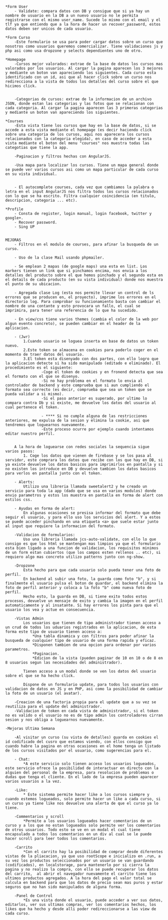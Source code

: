 	*Form User
		- Validate: compara datos con DB y consigue que si ya hay un nombre de usuario en la DB a un nuevo usuario no le permita registrarse con el mismo user_name. Sucede lo mismo con el email y el tlf ya que entiendo que a la hora de hacer un recover_password, estos datos deben ser unicos de cada usuario.

	*Form Curso
		-Este formulario se usa para poder cargar datos sobre un curso que nosotros como usuarios queremos comercializar. Tiene validaciones js y php asi como usa dropzone y selects dependientes uno de otro.
		 
	*Homepage
		-Cursos mejor valorados: extrae de la base de datos los cursos mas valorados por los usuarios. Al cargar la pagina aparecen los 3 mejores y mediante un boton van apareciendo los siguientes. Cada curso esta identificado con un id, asi que al hacer click sobre un curso nos redirecciona a la vista de todos los detalles del curso sobre el que hicimos click.
		

		-Categorias de cursos: extrae de la informacion de un archivo JSON, donde estan las categorias y las fotos que se relacionan con cada categoria. Al cargar la pagina aparecen las 3 primeras categorias y mediante un boton van apareciendo los siguientes.

	*Courses
		-Esta vista tiene los cursos que hay en la base de datos, si se accede a esta vista mediante el homepage (es decir haciendo click sobre una categoria de los cursos, aqui nos aparecera los cursos relacionados con la categoria elegida), en caso de acceder a esta vista mediante el boton del menu "courses" nos muestra todas las categotias que tiene la app.

		-Paginacion y filtros hechas con AngularJS.

		-Usa mapa para localizar los cursos. Tiene un mapa general donde se puede ver varios cursos asi como un mapa particular de cada curso en su vista individual.

	
		- El autocomplete courses, cada vez que cambiamos la palabra o letra en el input AngularJS nos filtra todos los cursos relacionados con lo que se ha escrito. Filtra cualquier coincidencia (en titulo, descripcion, categoria ... etc). 

	*Profile
		- Consta de register, login manual, login facebook, twitter y google+.
		- Recover password.
		- Sing UP

	
	MEJORAS
		- Filtros en el modulo de courses, para afinar la busqueda de un curso.
		
		- Uso de la clase Mail usando phpmailer.		
		
		- Se emplean 2 mapas (de google maps) una esta en list. Los markers tienen un link que si pinchamos encima, nos envia a los detalles del producto sobre el que hemos pinchado y el segundo esta en el details de cada producto (en su vista individual) donde nos muestra el punto de su ubicacion. 
		
		- Agregada clase Log (esta nos permite llevar un control de ls errores que se producen en, el proyecto), imprime los errores en el directorio log. Para comprobar su funcionamiento basta con cambiar el nombre de una contante y esto provocara un fallo, el cual se imprimira, para tener una referencia de lo que ha sucedido.
		
		- En view/css tiene varios themes (cambia el color de la web por algun evento concreto), se pueden cambiar en el header de la aplicacion.
		
		- (Jwr) 
			1.Cuando usuario se loguea inserta en base de datos un token nuevo.
			2.Este token se almacena en cookies para poderlo coger en el momento de traer datos del usuario.
			3.El token esta disenyado con dos partes, con ello logro que la aplicacion detecte si ha sido manipulado (editado e eliminado). El procedimiento es el siguiente:
					-Coge el token de cookies y en fronend detecta que sea el formato con el que se disenyo.
					-Si no hay problema en el formato lo envia al controlador de backend y este comprueba que si aun cumpliendo el formato sea correcto (es decir, comprueba que sea un token que se pueda validar a si mismo).
					-Si el paso anterior es superado, por ultimo lo compara contra Db y si existe, me devuelve los datos del usuario al cual pertenece el token.

					- **** Si no cumple alguna de las restricciones anteriores, me expulsa de la sesion y elimina la cookie, asi que tendremos que loguearnos nuevamente.
					-Este proceso ocurre por ejemplo cuando intentamos editar nuestro perfil.


		A la hora de loguearse con redes sociales la sequencia sigue varios pasos:
			1. Coge los datos que vienen de firebase y se los pasa al servidor, este comprara los datos que recibe con los que hay en DB, si ya existe devuelve los datos basicos para imprimirlos en pantalla y si no existen los introduce en DB y devuelve tambien los datos basicos para verlos en pantalla junto con el token.

		- Alerts:
			Utilizo una libreria llamada sweetalert2 y he creado un servicio para toda la app (dado que se usa en varios modulos) donde envio parametros y estos los muestra en pantalla en forma de alert con estilos css.
		
		- Ayudas en forma de alert:
			En algunas ocasiones se presisa informar del formato que debe seguir el usuario, y para ello uso los servicios del alert. Y a estos se puede acceder pinchando en una etiqueta <a> que suele estar junto al input que requiere la informacion del formato.

		-Validacion de formularios:
			Uso una libreria llamada jcs-auto-validate, con ello lo que consigo es que los html se mantengan mas limpios ya que el formulario esta bien ligado a una funcion de validacion, los requisitos minimos de un form estan cubiertos (que los campos esten rellenos .. etc), si requiero algo mas concreto utilizo patterns junto con ng-show.

		-Dropzone
			Esta hecho para que cada usuario solo pueda tener una foto de perfil.
			En backend al subir una foto, la guarda como foto "b", y si finalmente el usuario pulsa el boton de guardar, el backend elimina la foto de perfil anterior y coloca a la foto "b" como nueva foto de perfil.
			Hecho esto, la guarda en DB, si tiene exito todos estos procesos, devuelve un mensaje de exito y cambia la imagen en el perfil automaticamente y al insatante. Si hay errores los pinta para que el usuario los vea y actue en consecuencia.

		-Vistas Admin
			Los usuarios que tienen de tipo administrador tienen acceso a un crud de todos los uduarios registrados en la aplicacion, de esta forma este tipo de usuario tienen acceso a:
				*Una tabla dinamica y con filtros para poder afinar la busqueda de cualquier tipo de usuario de una forma rapida y eficaz.
				*Disponen tambien de una opcion para ordenar por varios parametros.
				*Paginacion.
				*Edicion de la vista (pueden paginar de 10 en 10 o de 8 en 8 usuarios segun las necesidades del administrador).

			Tienen acceso a un modal donde se ven los datos del usuario sobre el que se ha hecho click.

			Dispone de un formulario update, para todos los usuarios con validacion de datos en JS y en PHP, asi como la posibilidad de cambiar la foto de un usuario (el avatar).

		-Creacion de una factoria propia para el update que a su vez se reutiliza para el update del administrador.
		-Validacion de token en cada vista de administrador, si el token no es valido o el usuario no es de tipo admin los controladores cirran sesion y nos obliga a loguearnos nuevamente.

	-Mejoras Ultima Semana

		-Al visitar un curso (su vista de detalles) guarda en cookies el id codificado del cusro que estamos viendo, con ellos consigo que cuando habre la pagina en otras ocasiones en el home tenga un listado de los cursos visitados por el usuario, como sugerencias para el.

		- Chat:
			*A este servicio solo tienen acceso los usuarios logueados, este servicio ofrece la posibilidad de interactuar en directo con la alguien del personal de la empresa, para resolucion de problemas o dudas que tenga el cliente. En el lado de la empresa pueden aparecer varios usuarios a la vez.

		-Like:
			* Este sistema permite hacer like a los cursos siempre y cuando estemos logueados, solo permite hacer un like a cada curso, si un curso ya tiene like nos devuelve una alerta de que el curso ya lo tiene.

		-Commentarios y scroll
			*Permite a los usuarios logueados hacer comentarios de un curso y a los que no estan logueados solo permite ver los comentarios de otros usuarios. Todo esto se ve en un modal el cual tiene encapsulado a todos los comentarios en un div al cual se le puede hacer scroll para leer todos los comentarios.

		-Carrito 
			*Con el carrito hay la posibilidad de comprar desde diferentes vistas de la pliacacion, ya que uso rootScope e inicializo en .run, a su vez los productos seleccionados por un usuario se van guardando (codificados), en localstorage, para mantenerlo por si cierra la pagina y no realizo la compra, con ello se puede recuperar los datos del carrito,  al abrir el navegador nuevamente el carrito tiene los ultimos productos agregados. A la hora del pago el valor total se calcula en backend para que los datos de precio sean mas puros y estar seguros que no han sido manipulados de alguna forma.

		-Panel de Control
			*Es una vista donde el usuario, puede acceder a ver sus datos, editarlos, ver sus ultimas compras, ver los comentarios hechos, los likes que ha hecho y desde alli poder redireccionarse a las view de cada curso.




		